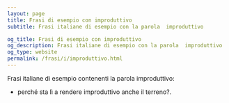 ```yaml
---
layout: page
title: Frasi di esempio con improduttivo 
subtitle: Frasi italiane di esempio con la parola  improduttivo

og_title: Frasi di esempio con improduttivo 
og_description: Frasi italiane di esempio con la parola  improduttivo
og_type: website
permalink: /frasi/i/improduttivo.html
---
```


Frasi italiane di esempio contenenti la parola improduttivo:


- perché sta lì a rendere improduttivo anche il terreno?.
